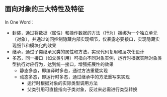 ## 面向对象的三大特性及特征

In One Word：

* 封装，通过将数据（属性）和操作数据的方法（行为）捆绑为一个独立单元（对象），并通过访问控制隐藏内部实现细节，仅暴露必要接口，实现隐藏实现细节和模块化的效果
* 继承，通过子类继承父类的属性和方法，实现代码复用和层次化设计
* 多态，同一接口（如父类引用）可指向不同对象实例，运行时根据实际对象类型执行对应行为，达到统一接口，增强拓展性的效果
    * 静态多态，即编译时多态，通过方法重载实现
    * 动态多态，即运行时多态，通过继承中的方法重写来实现
        * 运行时根据对象的实际类型调用方法
        * 父类引用可直接指向子类对象，反过来必需进行类型转换

